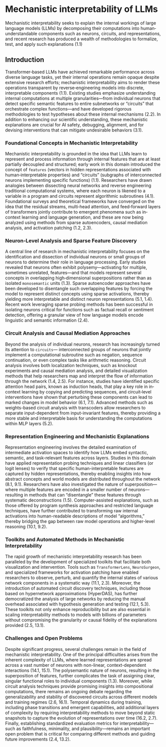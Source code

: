 
# Mechanistic interpretability of LLMs

Mechanistic interpretability seeks to explain the internal workings of large language models (LLMs) by decomposing their computations into human‐understandable components such as neurons, circuits, and representations, and recent research has produced a wealth of methodologies to formalize, test, and apply such explanations (1.1)


## Introduction

Transformer‐based LLMs have achieved remarkable performance across diverse language tasks, yet their internal operations remain opaque despite extensive research efforts; mechanistic interpretability aims to render these operations transparent by reverse‐engineering models into discrete, interpretable components (1.1). Existing studies emphasize understanding internal computations at multiple granularities—from individual neurons that detect specific semantic features to entire subnetworks or “circuits” that orchestrate complex functions—and have developed rigorous methodologies to test hypotheses about these internal mechanisms (2.2). In addition to enhancing our scientific understanding, these mechanistic explanations are crucial for AI safety, debugging, alignment, and for devising interventions that can mitigate undesirable behaviors (3.1).

### Foundational Concepts in Mechanistic Interpretability

Mechanistic interpretability is grounded in the idea that LLMs learn to represent and process information through internal features that are at least partially decoupled and structured; early work in this domain introduced the concept of `features` (vectors in hidden representations associated with human‐interpretable properties) and “circuits” (subgraphs of interconnected neurons implementing specific functions) (1.1). Researchers have drawn analogies between dissecting neural networks and reverse engineering traditional computational systems, where each neuron is likened to a variable in a program and circuits represent algorithmic subroutines (4.1). Foundational surveys and theoretical frameworks have converged on the idea that the residual streams, multi‐head attention, and feed‐forward layers of transformers jointly contribute to emergent phenomena such as in‐context learning and language generation, and these are now being analyzed using methods from sparse autoencoders, causal mediation analysis, and activation patching (1.2, 2.3).

### Neuron‐Level Analysis and Sparse Feature Discovery 

A central line of research in mechanistic interpretability focuses on the identification and dissection of individual neurons or small groups of neurons to determine their role in language processing. Early studies revealed that neurons often exhibit polysemy—activating for multiple, sometimes unrelated, features—and that models represent several concepts in overlapping high‐dimensional superpositions rather than as isolated `monosemantic` units (1.3). Sparse autoencoder approaches have been developed to disentangle such overlapping features by forcing the model to represent distinct concepts using sparse activations, thereby yielding more interpretable and distinct neuron representations (5.1, 1.4). Recent work leveraging sparse probing methods has been successful in isolating neurons critical for functions such as factual recall or sentiment detection, offering a granular view of how language models encode linguistic and semantic information (2.4).

### Circuit Analysis and Causal Mediation Approaches 

Beyond the analysis of individual neurons, research has increasingly turned its attention to `circuits`— interconnected groups of neurons that jointly implement a computational subroutine such as negation, sequence continuation, or even complex tasks like arithmetic reasoning. Circuit analysis involves both localization techniques, such as knockout experiments and causal mediation analysis, and detailed visualization methods that help researchers map and interpret the flow of information through the network (1.4, 2.5). For instance, studies have identified specific attention head pairs, known as induction heads, that play a key role in in‐context learning by copying and predicting sequences, and circuit‐level interventions have shown that perturbing these components can lead to marked changes in model behavior (6.1, 7.1). Advanced methods such as weights-based circuit analysis with transcoders allow researchers to separate input-dependent from input-invariant features, thereby providing a more stable and interpretable basis for understanding the computations within MLP layers (5.2).

### Representation Engineering and Mechanistic Explanations 

Representation engineering involves the detailed examination of intermediate activation spaces to identify how LLMs embed syntactic, semantic, and task-relevant features across layers. Studies in this domain have applied representation probing techniques and linear classifiers (or logit lenses) to verify that specific human-interpretable features are captured by hidden representations, thereby enabling insights into how abstract concepts and world models are distributed throughout the network (8.1, 9.1). Researchers have also investigated the nature of superposition—where multiple features are encoded in a smaller number of neurons—resulting in methods that can “disentangle” these features through systematic deconstructions (1.5). Computer-assisted explanations, such as those offered by program synthesis approaches and restricted language techniques, have further contributed to transforming raw internal activations into human-readable descriptions of model “algorithms,” thereby bridging the gap between raw model operations and higher-level reasoning (10.1, 9.2).

### Toolkits and Automated Methods in Mechanistic Interpretability 

The rapid growth of mechanistic interpretability research has been paralleled by the development of specialized toolkits that facilitate both visualization and intervention. Tools such as `TransformerLens`, `NeuroSurgeon`, and specialized frameworks for activation patching have enabled researchers to observe, perturb, and quantify the internal states of various network components in a systematic way (11.1, 2.3). Moreover, the introduction of automated circuit discovery techniques, including those based on hypernetwork approximations (HyperDAS), has further democratized the analysis of large networks by reducing the manual overhead associated with hypothesis generation and testing (12.1, 5.3). These toolkits not only enhance reproducibility but are also essential in scaling interpretability methods to models with billions of parameters without compromising the granularity or causal fidelity of the explanations provided (2.5, 13.1).

### Challenges and Open Problems 

Despite significant progress, several challenges remain in the field of mechanistic interpretability. One of the principal difficulties arises from the inherent complexity of LLMs, where learned representations are spread across a vast number of neurons with non-linear, context-dependent interactions (14.1, 15.1). The polysemantic nature of neurons, resulting in the superposition of features, further complicates the task of assigning clear, singular functional roles to individual components (1.3). Moreover, while circuit analysis techniques provide promising insights into compositional computations, there remains an ongoing debate regarding the generalizability and stability of discovered circuits across different models and training regimes (2.6, 16.1). Temporal dynamics during training, including phase transitions and emergent capabilities, add additional layers of complexity by requiring interpretability methods to move beyond static snapshots to capture the evolution of representations over time (16.2, 2.7). Finally, establishing standardized evaluation metrics for interpretability—such as faithfulness, minimality, and plausibility—remains an important open problem that is critical for comparing different methods and guiding future improvements (2.4, 13.2).


